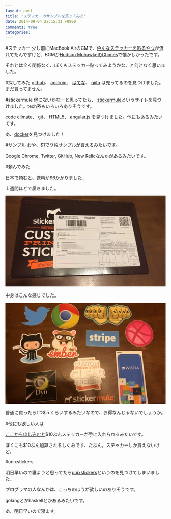 ```yaml
---
layout: post
title: "ステッカーのサンプルを買ってみた"
date: 2014-09-04 22:15:31 +0900
comments: true
categories: 
---
```

#ステッカー
少し前にMacBook AirのCMで、[色んなステッカーを貼るやつ](https://www.youtube.com/watch?v=gP9G4EKB6Pw)が流れてたんですけど、BGMが[Hudson MohawkeのChimes](https://www.youtube.com/watch?v=ydZUb8q6KIs)で懐かしかったです。

それとは全く関係なく、ぼくもステッカー貼ってみようかな、と何となく思いました。

<!-- more -->

#探してみた
[github](https://github.myshopify.com/products/die-cut-github-stickers)、
[android](https://www.google-store.com/webcontents/ProductDetails.aspx?request=vLqCI7Ha+5SpKplrcP1t5/V4jfmJkcbyudVLLWxi00CxRyaiR5t0yQ==)、
[はてな](https://hatena.stores.jp/#!/items/51edfea69de2f0557c0002ac)、
[qiita](http://shop.qiita.com/items/173021)
は売ってるのを見つけました。まだ買ってません。

#stickermule
他にないかなーと思ってたら、
[stickermule](http://www.stickermule.com/)というサイトを見つけました。tech系もいろいろありそうです。

[code climate](http://www.stickermule.com/marketplace/409-code-climate-badge)、
[git](http://www.stickermule.com/marketplace/1487-git-logo-stickers)、
[HTML5](http://www.stickermule.com/marketplace/295-html5-stickers)、
[angular.js](http://www.stickermule.com/marketplace/1663-angular-js-badge-stickers)
を見つけました。他にもあるみたいです。

あ、[docker](http://www.stickermule.com/marketplace/1026-docker-stickers)を見つけました！

#サンプル
おや、[$1で９枚サンプルが買えるみたいです。](http://www.stickermule.com/products/sample-pack)

Google Chrome, Twitter, GitHub, New Relicなんかがあるみたいです。

#頼んでみた

日本で頼むと、送料が$6かかりました…

１週間ほどで届きました。

![envelope](/images/envelope.jpg)

中身はこんな感じでした。

![stecker](/images/sticker.jpg)

普通に買ったら1つ$５くらいするみたいなので、お得なんじゃないでしょうか。

#他にも欲しい人は

[ここから申し込むと](https://www.stickermule.com/unlock?ref_id=7959260701)$10ぶんステッカーが手に入れられるみたいです。

ぼくにも$10ぶん加算されるしくみです、たぶん。ステッカーしか買えないけど。

#unixstickers

明日早いので寝ようと思ってたら[unixstickers](http://www.unixstickers.com/)というのを見つけてしまいました…

プログラマの人なんかは、こっちのほうが欲しいのありそうです。

golangとかhaskellとかあるみたいです。

あ、明日早いので寝ます。
